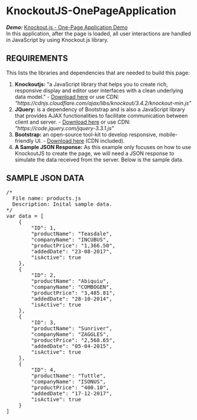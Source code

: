 # KnockoutJS-OnePageApplication
<em><strong>Demo:</strong></em> <a href="http://onepageknockout.raydeveloperonline.com/" rel="noopener" target="_blank">Knockout.js - One-Page Application Demo</a><br/>
In this application, after the page is loaded, all user interactions are handled in JavaScript by using Knockout.js library.
<!--more-->

<h2>REQUIREMENTS</h2>
This lists the libraries and dependencies that are needed to build this page:
<ol>
	<li><strong>Knockoutjs:</strong> "a JavaScript library that helps you to create rich, responsive display and editor user interfaces with a clean underlying data model." - <a href="http://knockoutjs.com/downloads/index.html" rel="noopener" target="_blank">Download here</a> or use CDN: <em>"https://cdnjs.cloudflare.com/ajax/libs/knockout/3.4.2/knockout-min.js"</em></li>

<li><strong>JQuery:</strong> is a dependency of Bootstrap and is also a JavaScript library that provides AJAX functionalities to facilitate communication between client and server. - <a href="http://jquery.com/download/" rel="noopener" target="_blank">Download here</a> or use CDN: <em>"https://code.jquery.com/jquery-3.3.1.js"</em></li>

<li><strong>Bootstrap:</strong> an open-source tool-kit to develop responsive, mobile-friendly UI. - <a href="https://getbootstrap.com/docs/4.0/getting-started/download/" rel="noopener" target="_blank">Download here</a> (CDN included). </li>

 <li><strong>A Sample JSON Response:</strong> As this example only focuses on how to use KnockoutJS to create the page, we will need a JSON response to simulate the data received from the server. Below is the sample data. </li>
</ol>

<h2>SAMPLE JSON DATA</h2>
<div class="highlight"><pre><span></span><span class="cm">/*</span>
<span class="cm">  File name: products.js</span>
<span class="cm">  Description: Inital sample data.</span>
<span class="cm">*/</span>
<span class="kd">var</span> <span class="nx">data</span> <span class="o">=</span> <span class="p">[</span>
    <span class="p">{</span>
        <span class="s2">&quot;ID&quot;</span><span class="o">:</span> <span class="mi">1</span><span class="p">,</span>
        <span class="s2">&quot;productName&quot;</span><span class="o">:</span> <span class="s2">&quot;Teasdale&quot;</span><span class="p">,</span>
        <span class="s2">&quot;companyName&quot;</span><span class="o">:</span> <span class="s2">&quot;INCUBUS&quot;</span><span class="p">,</span>
        <span class="s2">&quot;productPrice&quot;</span><span class="o">:</span> <span class="s2">&quot;1,366.50&quot;</span><span class="p">,</span>
        <span class="s2">&quot;addedDate&quot;</span><span class="o">:</span> <span class="s2">&quot;23-08-2017&quot;</span><span class="p">,</span>
        <span class="s2">&quot;isActive&quot;</span><span class="o">:</span> <span class="kc">true</span>
    <span class="p">},</span>
    <span class="p">{</span>
        <span class="s2">&quot;ID&quot;</span><span class="o">:</span> <span class="mi">2</span><span class="p">,</span>
        <span class="s2">&quot;productName&quot;</span><span class="o">:</span> <span class="s2">&quot;Abiquiu&quot;</span><span class="p">,</span>
        <span class="s2">&quot;companyName&quot;</span><span class="o">:</span> <span class="s2">&quot;COMBOGEN&quot;</span><span class="p">,</span>
        <span class="s2">&quot;productPrice&quot;</span><span class="o">:</span> <span class="s2">&quot;3,485.81&quot;</span><span class="p">,</span>
        <span class="s2">&quot;addedDate&quot;</span><span class="o">:</span> <span class="s2">&quot;28-10-2014&quot;</span><span class="p">,</span>
        <span class="s2">&quot;isActive&quot;</span><span class="o">:</span> <span class="kc">true</span>
    <span class="p">},</span>
    <span class="p">{</span>
        <span class="s2">&quot;ID&quot;</span><span class="o">:</span> <span class="mi">3</span><span class="p">,</span>
        <span class="s2">&quot;productName&quot;</span><span class="o">:</span> <span class="s2">&quot;Sunriver&quot;</span><span class="p">,</span>
        <span class="s2">&quot;companyName&quot;</span><span class="o">:</span> <span class="s2">&quot;ZAGGLES&quot;</span><span class="p">,</span>
        <span class="s2">&quot;productPrice&quot;</span><span class="o">:</span> <span class="s2">&quot;2,568.65&quot;</span><span class="p">,</span>
        <span class="s2">&quot;addedDate&quot;</span><span class="o">:</span> <span class="s2">&quot;05-04-2015&quot;</span><span class="p">,</span>
        <span class="s2">&quot;isActive&quot;</span><span class="o">:</span> <span class="kc">true</span>
    <span class="p">},</span>
    <span class="p">{</span>
        <span class="s2">&quot;ID&quot;</span><span class="o">:</span> <span class="mi">4</span><span class="p">,</span>
        <span class="s2">&quot;productName&quot;</span><span class="o">:</span> <span class="s2">&quot;Tuttle&quot;</span><span class="p">,</span>
        <span class="s2">&quot;companyName&quot;</span><span class="o">:</span> <span class="s2">&quot;ISONUS&quot;</span><span class="p">,</span>
        <span class="s2">&quot;productPrice&quot;</span><span class="o">:</span> <span class="s2">&quot;400.10&quot;</span><span class="p">,</span>
        <span class="s2">&quot;addedDate&quot;</span><span class="o">:</span> <span class="s2">&quot;17-12-2017&quot;</span><span class="p">,</span>
        <span class="s2">&quot;isActive&quot;</span><span class="o">:</span> <span class="kc">true</span>
    <span class="p">}</span>
<span class="p">]</span>
</pre></div>
